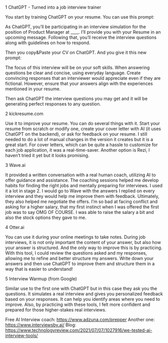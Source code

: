 1 ChatGPT - Turned into a job interview trainer

You start by training ChatGPT on your resume. You can use this prompt:

As ChatGPT, you’ll be participating in an interview simulation for the position of Product Manager at ____. I’ll provide you with your Resume in an upcoming message. Following that, you’ll receive the interview questions along with guidelines on how to respond.

Then you copy&Paste your CV on ChatGPT. And you give it this new prompt:

The focus of this interview will be on your soft skills. When answering questions be clear and concise, using everyday language. Create convincing responses that an interviewer would appreciate even if they are fictional. However, ensure that your answers align with the experiences mentioned in your resume.

Then ask ChatGPT the interview questions you may get and it will be generating perfect responses to any question.

2 kickresume.com

Use it to improve your resume. You can do several things with it. Start your resume from scratch or modify one, create your cover letter with AI (it uses ChatGPT on the backend), or ask for feedback on your resume. I still needed to do a lot of manual changes in the version it creates but it is a great start. For cover letters, which can be quite a hassle to customize for each job application, it was a real-time-saver. Another option is Rezi, I haven’t tried it yet but it looks promising.

3 Wave.ai

It provided a written conversation with a real human coach, utilizing AI to offer guidance and assistance. The coaching sessions helped me develop habits for finding the right jobs and mentally preparing for interviews. I used it a lot in stage 2. I would go to Wave with the answers I replied on every interview and they would help me improve them with feedback. Ultimately, they also helped me negotiate the offers. I’m so bad at facing conflict and asking for a higher salary, that my first instinct when I was offered the first job was to say OMG OF COURSE. I was able to raise the salary a bit and also the stock options they gave to me.

4 Otter.ai

You can use it during your online meetings to take notes. During job interviews, it is not only important the content of your answer, but also how your answer is structured. And the only way to improve this is by practicing. With this tool, I could review the questions asked and my responses, allowing me to refine and better structure my answers. Write down your answers and then use ChatGPT to improve them and structure them in a way that is easier to understand!

5 Interview Warmup (from Google)

Similar use to the first one with ChatGPT but in this case they ask you the questions. It simulates a real interview and gives you personalized feedback based on your responses. It can help you identify areas where you need to improve. Also, by practicing with these tools, I felt more confident and prepared for those higher-stakes real interviews.

Free AI Interview coach: https://www.adzuna.com/prepper
Another one: https://www.interviewsby.ai/
Blog: https://www.technologyreview.com/2021/07/07/1027916/we-tested-ai-interview-tools/

